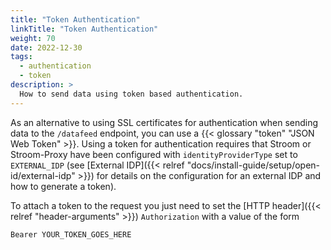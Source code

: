 ```yaml
---
title: "Token Authentication"
linkTitle: "Token Authentication"
weight: 70
date: 2022-12-30
tags:
  - authentication
  - token
description: >
  How to send data using token based authentication.
---
```


As an alternative to using SSL certificates for authentication when sending data to the `/datafeed` endpoint, you can use a {{< glossary "token" "JSON Web Token" >}}.
Using a token for authentication requires that Stroom or Stroom-Proxy have been configured with `identityProviderType` set to `EXTERNAL_IDP` (see [External IDP]({{< relref "docs/install-guide/setup/open-id/external-idp" >}}) for details on the configuration for an external IDP and how to generate a token).

To attach a token to the request you just need to set the [HTTP header]({{< relref "header-arguments" >}}) `Authorization` with a value of the form 

```text
Bearer YOUR_TOKEN_GOES_HERE
```
